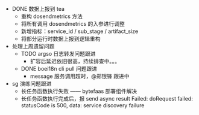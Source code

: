 - DONE 数据上报到 tea
	- 重构 dosendmetrics 方法
	- 将所有调用 dosendmetrics 的入参进行调整
	- 新增指标：service_id / sub_stage / artifact_size
	- 将部分运行时数据上报到逻辑重构
- 处理上周遗留问题
	- TODO argso 日志转发问题跟进
		- 扩容后延迟依旧很高，持续排查中。。。
	- DONE boei18n cli pull 问题跟进
		- message 服务调用超时，@郑银锋 跟进中
- sg 演练问题跟进
	- 长任务函数执行失败 —— bytefaas 部署组件解决
	- 长任务函数执行完成后，报 send async result Failed: doRequest failed: statusCode is 500, data: service discovery failure